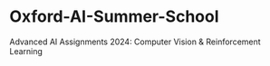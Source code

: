 # Oxford-AI-Summer-School
Advanced AI Assignments 2024: Computer Vision &amp; Reinforcement Learning
